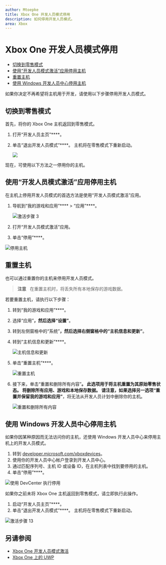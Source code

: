 ```yaml
---
author: Mtoepke
title: Xbox One 开发人员模式停用
description: 如何停用开发人员模式。
area: Xbox
---
```


# Xbox One 开发人员模式停用

* [切换到零售模式](#switch-to-retail-mode)
* [使用“开发人员模式激活”应用停用主机](#deactivate-your-console-using-the-dev-mode-activation-app)  
* [重置主机](#reset-your-console)
* [使用 Windows 开发人员中心停用主机](#deactivate-your-console-using-windows-dev-center)

如果你决定不再希望将主机用于开发，请使用以下步骤停用开发人员模式。

## 切换到零售模式
首先，将你的 Xbox One 主机返回到零售模式。

1. 打开“开发人员主页”****。
2. 单击“退出开发人员模式”****。  主机将在零售模式下重新启动。  

   ![](images/deactivation-leave-dev-mode.png)

现在，可使用以下方法之一停用你的主机。

## 使用“开发人员模式激活”应用停用主机

在主机上停用开发人员模式的首选方法是使用“开发人员模式激活”应用。 

1. 导航到“我的游戏和应用”**** > “应用”****。
  
   ![激活步骤 3](images/activation-step-3.png)    
   
2.  打开“开发人员模式激活”应用。    
3.  单击“停用”****。
  
![停用主机](images/deactivation-app.png)

## 重置主机

也可以通过重置你的主机来停用开发人员模式。  

> **注意** &nbsp;&nbsp;在重置主机时，将丢失所有本地保存的游戏数据。

若要重置主机，请执行以下步骤：

1.  转到“我的游戏和应用”****。  
2.  选择“应用”****，然后选择“设置”****。  
3.  转到左侧窗格中的“系统”****，然后选择右侧窗格中的“主机信息和更新”****。  
4.  转到“主机信息和更新”****。  
   
    ![主机信息和更新](images/deactivation-console-info-updates.png)  
    
5.  单击“重置主机”****。
    
    ![重置主机](images/deactivation-reset-console.png)
    
6.  接下来，单击“重置和删除所有内容”****。 此选项用于将主机重置为其原始零售状态。  将删除所有应用、游戏和本地保存数据。 请注意，如果选择另一选项“重置并保留我的游戏和应用”****，将无法从开发人员计划中删除你的主机。  
   
    ![重置和删除所有内容](images/deactivation-reset-remove.png)

## 使用 Windows 开发人员中心停用主机

如果你因某种原因而无法访问你的主机，还使用 Windows 开发人员中心来停用主机上的开发人员模式。

1. 转到 [developer.microsoft.com/xboxdevices](https://developer.microsoft.com/xboxdevices)。    
2. 使用你的开发人员中心帐户登录到开发人员中心。    
3. 通过匹配序列号、主机 ID 或设备 ID，在主机列表中找到要停用的主机。  
4. 单击“停用”****。  
  
![使用 DevCenter 执行停用](images/deactivation-devcenter.png)

如果你之前未将 Xbox One 主机返回到零售模式，请立即执行此操作。

1. 启动“开发人员主页”****。
2. 单击“退出开发人员模式”****。  主机将在零售模式下重新启动。

![激活步骤 13](images/deactivation-leave-dev-mode.png)

## 另请参阅
- [Xbox One 开发人员模式激活](devkit-activation.md)
- [Xbox One 上的 UWP](index.md)


<!--HONumber=May16_HO2-->


